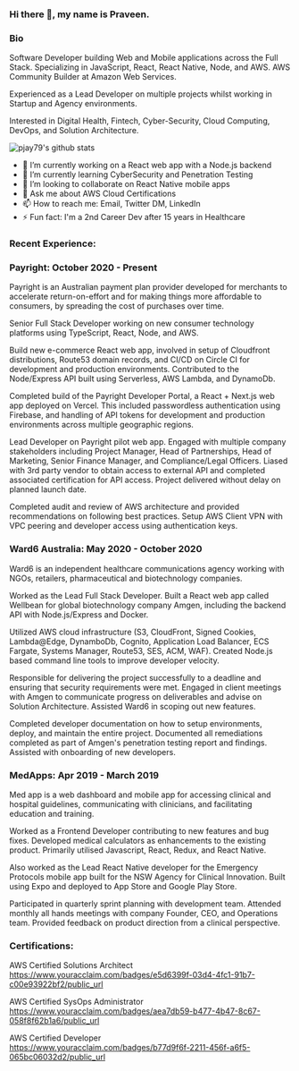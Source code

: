 ### Hi there 👋, my name is Praveen. 

### Bio

Software Developer building Web and Mobile applications across the Full Stack. Specializing in JavaScript, React, React Native, Node, and AWS. AWS Community Builder at Amazon Web Services.

Experienced as a Lead Developer on multiple projects whilst working in Startup and Agency environments. 

Interested in Digital Health, Fintech, Cyber-Security, Cloud Computing, DevOps, and Solution Architecture.

![pjay79's github stats](https://github-readme-stats.vercel.app/api?username=pjay79&show_icons=true&theme=cobalt)

- 🔭 I’m currently working on a React web app with a Node.js backend
- 🌱 I’m currently learning CyberSecurity and Penetration Testing
- 👯 I’m looking to collaborate on React Native mobile apps
- 💬 Ask me about AWS Cloud Certifications
- 📫 How to reach me: Email, Twitter DM, LinkedIn
- ⚡ Fun fact: I'm a 2nd Career Dev after 15 years in Healthcare

### Recent Experience:

### Payright: October 2020 - Present

Payright is an Australian payment plan provider developed for merchants to accelerate return-on-effort and for making things more affordable to consumers, by spreading the cost of purchases over time. 

Senior Full Stack Developer working on new consumer technology platforms using TypeScript, React, Node, and AWS.

Build new e-commerce React web app, involved in setup of Cloudfront distributions, Route53 domain records, and CI/CD on Circle CI for development and production environments. Contributed to the Node/Express API built using Serverless, AWS Lambda, and DynamoDb.

Completed build of the Payright Developer Portal, a React + Next.js web app deployed on Vercel. This included passwordless authentication using Firebase, and handling of API tokens for development and production environments across multiple geographic regions.

Lead Developer on Payright pilot web app. Engaged with multiple company stakeholders including Project Manager, Head of Partnerships, Head of Marketing, Senior Finance Manager, and Compliance/Legal Officers. Liased with 3rd party vendor to obtain access to external API and completed associated certification for API access. Project delivered without delay on planned launch date.

Completed audit and review of AWS architecture and provided recommendations on following best practices. Setup AWS Client VPN with VPC peering and developer access using authentication keys. 

### Ward6 Australia: May 2020 - October 2020

Ward6 is an independent healthcare communications agency working with NGOs, retailers, pharmaceutical and biotechnology companies.

Worked as the Lead Full Stack Developer. Built a React web app called Wellbean for global biotechnology company Amgen, including the backend API with Node.js/Express and Docker.

Utilized AWS cloud infrastructure (S3, CloudFront, Signed Cookies, Lambda@Edge, DynamboDb, Cognito, Application Load Balancer, ECS Fargate, Systems Manager, Route53, SES, ACM, WAF). Created Node.js based command line tools to improve developer velocity.

Responsible for delivering the project successfully to a deadline and ensuring that security requirements were met. Engaged in client meetings with Amgen to communicate progress on deliverables and advise on Solution Architecture. Assisted Ward6 in scoping out new features.

Completed developer documentation on how to setup environments, deploy, and maintain the entire project. Documented all remediations completed as part of Amgen's penetration testing report and findings. Assisted with onboarding of new developers.

### MedApps: Apr 2019 - March 2019

Med app is a web dashboard and mobile app for accessing clinical and hospital guidelines, communicating with clinicians, and facilitating education and training.

Worked as a Frontend Developer contributing to new features and bug fixes. Developed medical calculators as enhancements to the existing product. Primarily utilised Javascript, React, Redux, and React Native.

Also worked as the Lead React Native developer for the Emergency Protocols mobile app built for the NSW Agency for Clinical Innovation. Built using Expo and deployed to App Store and Google Play Store.

Participated in quarterly sprint planning with development team. Attended monthly all hands meetings with company Founder, CEO, and Operations team. Provided feedback on product direction from a clinical perspective.

### Certifications:

AWS Certified Solutions Architect  
https://www.youracclaim.com/badges/e5d6399f-03d4-4fc1-91b7-c00e93922bf2/public_url

AWS Certified SysOps Administrator  
https://www.youracclaim.com/badges/aea7db59-b477-4b47-8c67-058f8f62b1a6/public_url

AWS Certified Developer  
https://www.youracclaim.com/badges/b77d9f6f-2211-456f-a6f5-065bc06032d2/public_url
